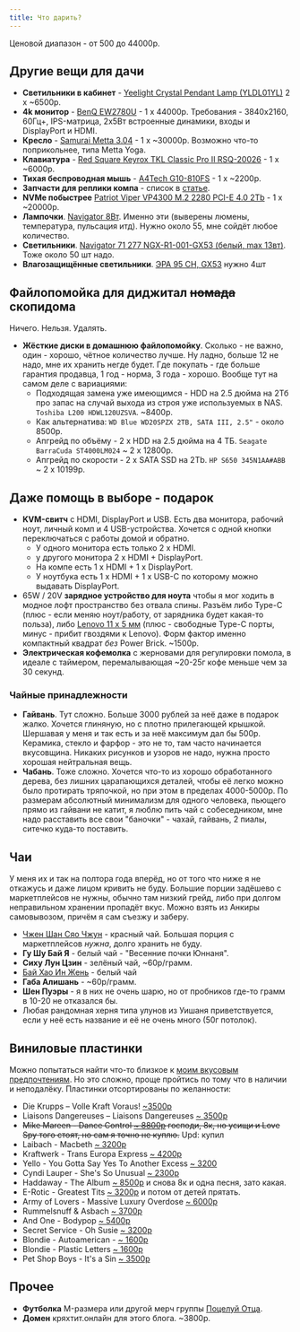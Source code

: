 ```yaml
---
title: Что дарить?
---
```

Ценовой диапазон - от 500 до 44000р.

## Другие вещи для дачи
- **Светильники в кабинет** - [Yeelight Crystal Pendant Lamp (YLDL01YL)](https://market.yandex.ru/product--potolochnyi-svetilnik-yeelight-smart-meteorite-led-yldl01yl/1787654357) 2 x ~6500р.
- **4k монитор** - [BenQ EW2780U](https://market.yandex.ru/product--27-monitor-benq-ew2780u-3840x2160-60-gts-ips/662032002) - 1 x 44000р. Требования - 3840x2160, 60Гц+, IPS-матрица, 2x5Вт встроенные динамики, входы и DisplayPort и HDMI.
- **Кресло** - [Samurai Metta 3.04](https://market.yandex.ru/product--kreslo-ofisnoe-metta-samurai-black-edition-sverkhprochnaia-setka-reguliruemoe-chernoe-532483/904616089) - 1 x ~30000р. Возможно что-то поприкольнее, типа Metta Yoga.
- **Клавиатура** - [Red Square Keyrox TKL Classic Pro II RSQ-20026](https://www.dns-shop.ru/product/b9c6b03d2e4fed20/klaviatura-provodnaa-red-square-keyrox-tkl-classic-pro-ii-rsq-20026/) - 1 x ~6000р.
- **Тихая беспроводная мышь** - [A4Tech G10-810FS](https://www.dns-shop.ru/product/19e720e4cafc3332/mys-besprovodnaa-a4tech-g10-810fs-cernyj/) - 1 x ~2200р.
- **Запчасти для реплики компа** - список в [статье](/2023/05/11/pc-build-fail.html).
- **NVMe побыстрее** [Patriot Viper VP4300 M.2 2280 PCI-E 4.0 2Tb](https://market.yandex.ru/product--tverdotelnyi-nakopitel-patriot-memory-viper-2-tb-m-2-vp4300-2tbm28h/1787780971) - 1 x ~20000р.
- **Лампочки**. [Navigator 8Вт](https://market.yandex.ru/product--lampa-navigator-71-363-nll-gx53-8-230-4k-8-vt-tabletka-dnevnoi-svet-4000k-upakovka-10-sht/1934400561). Именно эти (выверены люмены, температура, пульсация итд). Нужно около 55, мне сойдёт любое количество.
- **Светильники**. [Navigator 71 277 NGX-R1-001-GX53 (белый, max 13вт)](https://market.yandex.ru/product--svetilnik-71-277-ngx-r1-001-gx53-belyi-kod-71277-navigator-10sht-v-upak/1413718656). Тоже около 50 шт надо.
- **Влагозащищённые светильники**. [ЭРА 95 CH, GX53](https://market.yandex.ru/product--kl94-wh/1780682773?sku=101880420471) нужно 4шт
## Файлопомойка для диджитал ~~номада~~ скопидома
Ничего. Нельзя. Удалять.
- **Жёсткие диски в домашнюю файлопомойку**. Сколько - не важно, один - хорошо, чётное количество лучше. Ну ладно, больше 12 не надо, мне их хранить негде будет. Где покупать - где больше гарантия продавца, 1 год - норма, 3 года - хорошо. Вообще тут на самом деле с вариациями:
	- Подходящая замена уже имеющимся - HDD на 2.5 дюйма на 2Тб про запас на случай выхода из строя уже используемых в NAS. `Toshiba L200 HDWL120UZSVA`. ~8400р.
	- Как альтернатива: `WD Blue WD20SPZX 2TB, SATA III, 2.5"` - около 8500р.
	- Апгрейд по объёму - 2 х HDD на 2.5 дюйма на 4 ТБ. `Seagate BarraCuda ST4000LM024` ~ 2 x 12800р.
	- Апгрейд по скорости - 2 x SATA SSD на 2Tb. `HP S650 345N1AA#ABB` ~ 2 x 10199р.
## Даже помощь в выборе - подарок
- **KVM-свитч** с HDMI, DisplayPort и USB. Есть два монитора, рабочий ноут, личный комп и 4 USB-устройства. Хочется с одной кнопки переключаться с работы домой и обратно.
	- У одного монитора есть только 2 x HDMI.
	- у другого монитора 2 х HDMI + DisplayPort.
	- На компе есть 1 х HDMI + 1 x DisplayPort.
	- У ноутбука есть 1 x HDMI + 1 x USB-C по которому можно выдавать DisplayPort.
- 65W / 20V **зарядное устройство для ноута** чтобы я мог ходить в модное лофт пространство без отвала спины. Разъём либо Type-C (плюс - если меняю ноут/работу, от зарядника будет какая-то польза), либо [Lenovo 11 x 5 мм](https://market.yandex.ru/product--blok-pitaniia-zariadka-dlia-noutbuka-lenovo-20v-3-25a-65w-priamougolnyi-razem-kvadratnaia/19686274) (плюс - свободные Type-C порты, минус - прибит гвоздями к Lenovo). Форм фактор именно компактный квадрат *без* Power Brick. ~1500р.
- **Электрическая кофемолка** с жерновами для регулировки помола, в идеале с таймером, перемалывающая ~20-25г кофе меньше чем за 30 секунд.
### Чайные принадлежности
- **Гайвань**. Тут сложно. Больше 3000 рублей за неё даже в подарок жалко. Хочется глиняную, но с плотно прилегающей крышкой. Шершавая у меня и так есть и за неё максимум дал бы 500р. Керамика, стекло и фарфор - это не то, там часто начинается вкусовщина. Никаких рисунков и узоров не надо, нужна просто хорошая нейтральная вещь.
- **Чабань**. Тоже сложно. Хочется что-то из хорошо обработанного дерева, без лишних царапающихся деталей, чтобы её легко можно было протирать тряпочкой, но при этом в пределах 4000-5000р. По размерам абсолютный минимализм для одного человека, пьющего прямо из гайвани не катит, я люблю пить чай с собеседником, мне надо расставить все свои "баночки" - чахай, гайвань, 2 пиалы, ситечко куда-то поставить.
## Чаи
У меня их и так на полтора года вперёд, но от того что ниже я не откажусь и даже лицом кривить не буду. Большие порции задёшево с маркетплейсов не нужны, обычно там низкий грейд, либо при долгом неправильном хранении пропадёт вкус. Можно взять из Анкиры самовывозом, причём я сам съезжу и заберу.
- [Чжен Шан Сяо Чжун](https://www.ozon.ru/product/chay-krasnyy-kitayskiy-syaochzhun-provintsiya-futszyan-200g-971220995) - красный чай. Большая порция с маркетплейсов *нужна*, долго хранить не буду.
- **Гу Шу Бай Я** - белый чай - "Весенние почки Юннаня".
- **Сиху Лун Цзин** - зелёный чай, ~60р/грамм.
- [Бай Хао Ин Жень](https://ankiratm.ru/catalog/chay/belyy-chay/19869/) - белый чай
- **Габа Алишань** - ~60р/грамм.
- **Шен Пуэры** - я в них не очень шарю, но от пробников где-то грамм в 10-20 не отказался бы.
- Любая рандомная херня типа улунов из Уишаня приветствуется, если у неё есть название и её не очень много (50г потолок).
## Виниловые пластинки
Можно попытаться найти что-то близкое к [моим вкусовым предпочтениям](https://strizhechenko.github.io/images/music.svg). Но это сложно, проще пройтись по тому что в наличии и неподалёку. Пластинки отсортированы по желанности:

- Die Krupps – Volle Kraft Voraus! [ ~3500р](https://vnlstore.ru/catalog/electronic_hip_hop/16060/)
- Liaisons Dangereuses – Liaisons Dangereuses [~ 3500р](https://vnlstore.ru/catalog/electronic_hip_hop/16308/)
- ~~Mike Mareen - Dance Control [~ 8800р](https://vnlstore.ru/catalog/disco_synth-pop_newwave/12595/) господи, 8к, но усищи и Love Spy того стоят, но сам я точно не куплю.~~ Upd: купил
- Laibach - Macbeth [~ 3200р](https://vnlstore.ru/catalog/electronic_hip_hop/16327/)
- Kraftwerk - Trans Europa Express [~ 4200р](https://vnlstore.ru/catalog/electronic_hip_hop/15080/)
- Yello - You Gotta Say Yes To Another Excess [~ 3200](https://vnlstore.ru/catalog/disco_synth-pop_newwave/15475/)
- Cyndi Lauper - She's So Unusual [~ 2300р](https://vnlstore.ru/catalog/disco_synth-pop_newwave/16548/)
- Haddaway - The Album [~ 8500р](https://vnlstore.ru/catalog/disco_synth-pop_newwave/15395/) и снова 8к и одна песня, зато какая.
- E-Rotic - Greatest Tits [~ 3200р](https://vnlstore.ru/catalog/disco_synth-pop_newwave/12294/) и потом от детей прятать.
- Army of Lovers - Massive Luxury Overdose [~ 6000р](https://vnlstore.ru/catalog/disco_synth-pop_newwave/14640/)
- Rummelsnuff & Asbach [~ 3700р](https://vnlstore.ru/catalog/electronic_hip_hop/15656/)
- And One - Bodypop [~ 5400р](https://vnlstore.ru/catalog/disco_synth-pop_newwave/3092/)
- Secret Service - Oh Susie [~ 3200р](https://vnlstore.ru/catalog/disco_synth-pop_newwave/11928/)
- Blondie - Autoamerican - [~ 1600р](https://vnlstore.ru/catalog/disco_synth-pop_newwave/8830/)
- Blondie - Plastic Letters [~ 1600р](https://vnlstore.ru/catalog/disco_synth-pop_newwave/2695/)
- Pet Shop Boys - It's a Sin [~ 3500р](https://vnlstore.ru/catalog/disco_synth-pop_newwave/15907/)
## Прочее
- **Футболка** M-размера или другой мерч группы [Поцелуй Отца](https://music.yandex.ru/album/20216397).
- **Домен** кряхтит.онлайн для этого блога. ~3800р.
